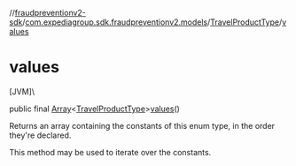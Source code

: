 //[fraudpreventionv2-sdk](../../../index.md)/[com.expediagroup.sdk.fraudpreventionv2.models](../index.md)/[TravelProductType](index.md)/[values](values.md)

# values

[JVM]\

public final [Array](https://kotlinlang.org/api/latest/jvm/stdlib/kotlin/-array/index.html)&lt;[TravelProductType](index.md)&gt;[values](values.md)()

Returns an array containing the constants of this enum type, in the order they're declared.

This method may be used to iterate over the constants.

